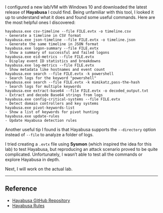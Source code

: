 
I configured a new lab/VM with Windows 10 and downloaded the latest release of **Hayabusa** I could find. Being unfamiliar with this tool, I looked it up to understand what it does and found some useful commands. Here are the most helpful ones I discovered:

```
hayabusa.exe csv-timeline --file FILE.evtx -o timeline.csv               - Generate a timeline in CSV format
hayabusa.exe json-timeline --file FILE.evtx -o timeline.json             - Generate the same timeline in JSON format
hayabusa.exe logon-summary --file FILE.evtx                              - Show a summary of successful and failed logons
hayabusa.exe eid-metrics --file FILE.evtx                                - Display event ID statistics and breakdowns
hayabusa.exe log-metrics --file FILE.evtx                                - Show metadata like hostnames and event count
hayabusa.exe search --file FILE.evtx -k powershell                       - Search logs for the keyword "powershell"
hayabusa.exe search --file FILE.evtx -k mimikatz,pass-the-hash           - Search logs for multiple keywords
hayabusa.exe extract-base64 --file FILE.evtx -o decoded_output.txt       - Extract and decode Base64 strings from logs
hayabusa.exe config-critical-systems --file FILE.evtx                    - Detect domain controllers and key systems
hayabusa.exe pivot-keywords-list                                         - Show a list of keywords for pivot hunting
hayabusa.exe update-rules                                                - Update Hayabusa detection rules
```

Another useful tip I found is that Hayabusa supports the `--directory` option instead of `--file` to analyze a folder of logs.

I tried creating a `.evtx` file using **Sysmon** (which inspired the idea for this lab) to test Hayabusa, but reproducing an attack scenario proved to be quite complicated. Unfortunately, I wasn’t able to test all the commands or explore Hayabusa in depth.

Next, I will work on the actual lab.

---

## Reference

- [Hayabusa GitHub Repository](https://github.com/Yamato-Security/hayabusa)
- [Hayabusa Rules](https://github.com/Yamato-Security/hayabusa-rules)

